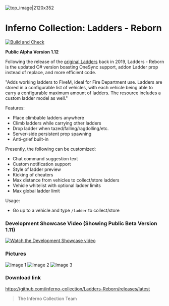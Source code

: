 ![top_image|2120x352](https://i.imgur.com/eydEeF0.jpg) 
# Inferno Collection: Ladders - Reborn
[![Build and Check](https://github.com/inferno-collection/Ladders-Reborn/actions/workflows/dotnet.yml/badge.svg?branch=development)](https://github.com/inferno-collection/Ladders-Reborn/actions/workflows/dotnet.yml)

__Public Alpha Version 1.12__

Following the release of the [original Ladders](https://github.com/inferno-collection/Ladders) back in 2019, Ladders - Reborn is the updated C# version boasting OneSync support, addon Ladder prop instead of replace, and more efficient code.

"Adds working ladders to FiveM, ideal for Fire Department use. Ladders are stored in a configurable list of vehicles, with each vehicle being able to carry a configurable maximum amount of ladders. The resource includes a custom ladder model as well."

Features:
- Place climbable ladders anywhere
- Climb ladders while carrying other ladders
- Drop ladder when tazed/falling/ragdolling/etc.
- Server-side persistent prop spawning
- Anti-grief built-in

Presently, the following can be customized:
- Chat command suggestion text
- Custom notification support
- Style of ladder preview
- Kicking of cheaters
- Max distance from vehicles to collect/store ladders
- Vehicle whitelist with optional ladder limits
- Max global ladder limit

Usage:
- Go up to a vehicle and type `/ladder` to collect/store

### Development Showcase Video (Showing Public Beta Version 1.11)
[![Watch the Development Showcase video](https://i.imgur.com/4eV3ykQ.jpg)](https://www.youtube.com/watch?v=GDHWDixfoAQ)

### Pictures
![Image 1](https://i.imgur.com/VKh6P2E.jpg)
![Image 2](https://i.imgur.com/AWkgLIw.jpg)
![Image 3](https://i.imgur.com/yUNKsJI.jpg)

### Download link
https://github.com/inferno-collection/Ladders-Reborn/releases/latest

> The Inferno Collection Team
